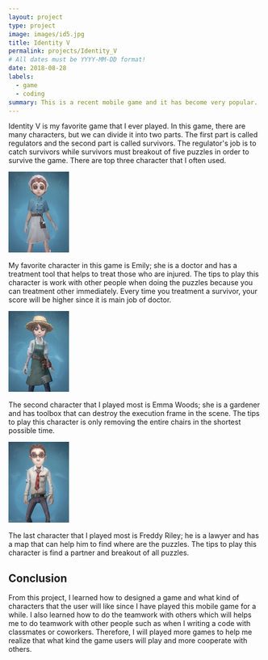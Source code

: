 ```yaml
---
layout: project
type: project
image: images/id5.jpg
title: Identity V
permalink: projects/Identity_V
# All dates must be YYYY-MM-DD format!
date: 2018-08-28
labels:
  - game
  - coding
summary: This is a recent mobile game and it has become very popular.
---
```


Identity V is my favorite game that I ever played. In this game, there are many characters, but we can divide it into two parts. The first part is called regulators and the second part is called survivors. The regulator's job is to catch survivors while survivors must breakout of five puzzles in order to survive the game. There are top three character that I often used.

<div class="ui small rounded images">
  <img class="ui image" src="../images/doctor.jpg">
</div>

My favorite character in this game is Emily; she is a doctor and has a treatment tool that helps to treat those who are injured. The tips to play this character is work with other people when doing the puzzles because you can treatment other immediately. Every time you treatment a survivor, your score  will be higher since it is main job of doctor.

<div class="ui small rounded images">
  <img class="ui image" src="../images/gardener.jpg">
</div>  

The second character that I played most is Emma Woods; she is a gardener and has toolbox that can destroy the execution frame in the scene. The tips to play this character is only removing the entire chairs in the shortest possible time.

<div class="ui small rounded images">
  <img class="ui image" src="../images/lawer.jpg">
</div>  

The last character that I played most is Freddy Riley; he is a lawyer and has a map that can help him to find where are the puzzles. The tips to play this character is find a partner and breakout of all puzzles.

## Conclusion
From this project, I learned how to designed a game and what kind of characters that the user will like since I have played this mobile game for a while. I also learned how to do the teamwork with others which will helps me to do teamwork with other people such as when I writing a code with classmates or coworkers. Therefore, I will played more games to help me realize that what kind the game users will play and more cooperate with others.
